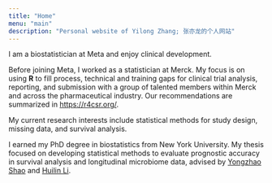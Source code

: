 ```yaml
---
title: "Home"
menu: "main"
description: "Personal website of Yilong Zhang; 张亦龙的个人网站"
---
```


I am a biostatistician at Meta and enjoy clinical development.

Before joining Meta, I worked as a statistician at Merck.
My focus is on using **R** to fill process, technical and training gaps
for clinical trial analysis, reporting, and submission with
a group of talented members within Merck and across the pharmaceutical industry.
Our recommendations are summarized in <https://r4csr.org/>.

My current research interests include statistical methods for
study design, missing data, and survival analysis.

I earned my PhD degree in biostatistics from New York University.
My thesis focused on developing statistical methods to evaluate
prognostic accuracy in survival analysis and longitudinal microbiome data, advised by
[Yongzhao Shao](https://med.nyu.edu/faculty/yongzhao-shao) and [Huilin Li](https://med.nyu.edu/faculty/huilin-li).
